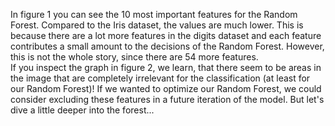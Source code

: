 <p class="text-font">
In figure 1 you can see the 10 most important features for the Random Forest. Compared to the Iris dataset, the values are much lower. This is because there are a lot more features in the digits dataset and each feature contributes a small amount to the decisions of the Random Forest. However, this is not the whole story, since there are 54 more features.
<br>
If you inspect the graph in figure 2, we learn, that there seem to be areas in the image that are completely irrelevant for the classification (at least for our Random Forest)! If we wanted to optimize our Random Forest, we could consider excluding these features in a future iteration of the model.
But let's dive a little deeper into the forest...
<br>